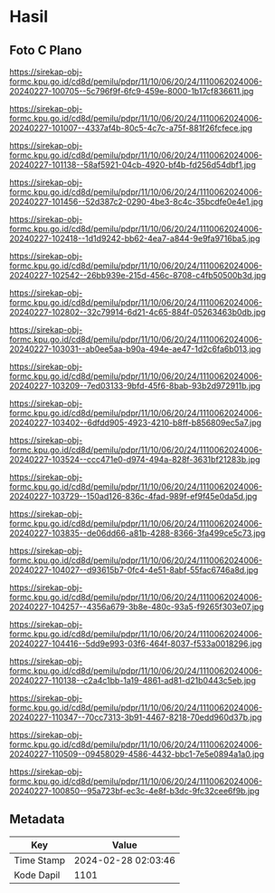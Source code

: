 # Hasil

## Foto C Plano

https://sirekap-obj-formc.kpu.go.id/cd8d/pemilu/pdpr/11/10/06/20/24/1110062024006-20240227-100705--5c796f9f-6fc9-459e-8000-1b17cf836611.jpg

https://sirekap-obj-formc.kpu.go.id/cd8d/pemilu/pdpr/11/10/06/20/24/1110062024006-20240227-101007--4337af4b-80c5-4c7c-a75f-881f26fcfece.jpg

https://sirekap-obj-formc.kpu.go.id/cd8d/pemilu/pdpr/11/10/06/20/24/1110062024006-20240227-101138--58af5921-04cb-4920-bf4b-fd256d54dbf1.jpg

https://sirekap-obj-formc.kpu.go.id/cd8d/pemilu/pdpr/11/10/06/20/24/1110062024006-20240227-101456--52d387c2-0290-4be3-8c4c-35bcdfe0e4e1.jpg

https://sirekap-obj-formc.kpu.go.id/cd8d/pemilu/pdpr/11/10/06/20/24/1110062024006-20240227-102418--1d1d9242-bb62-4ea7-a844-9e9fa9716ba5.jpg

https://sirekap-obj-formc.kpu.go.id/cd8d/pemilu/pdpr/11/10/06/20/24/1110062024006-20240227-102542--26bb939e-215d-456c-8708-c4fb50500b3d.jpg

https://sirekap-obj-formc.kpu.go.id/cd8d/pemilu/pdpr/11/10/06/20/24/1110062024006-20240227-102802--32c79914-6d21-4c65-884f-05263463b0db.jpg

https://sirekap-obj-formc.kpu.go.id/cd8d/pemilu/pdpr/11/10/06/20/24/1110062024006-20240227-103031--ab0ee5aa-b90a-494e-ae47-1d2c6fa6b013.jpg

https://sirekap-obj-formc.kpu.go.id/cd8d/pemilu/pdpr/11/10/06/20/24/1110062024006-20240227-103209--7ed03133-9bfd-45f6-8bab-93b2d972911b.jpg

https://sirekap-obj-formc.kpu.go.id/cd8d/pemilu/pdpr/11/10/06/20/24/1110062024006-20240227-103402--6dfdd905-4923-4210-b8ff-b856809ec5a7.jpg

https://sirekap-obj-formc.kpu.go.id/cd8d/pemilu/pdpr/11/10/06/20/24/1110062024006-20240227-103524--ccc471e0-d974-494a-828f-3631bf21283b.jpg

https://sirekap-obj-formc.kpu.go.id/cd8d/pemilu/pdpr/11/10/06/20/24/1110062024006-20240227-103729--150ad126-836c-4fad-989f-ef9f45e0da5d.jpg

https://sirekap-obj-formc.kpu.go.id/cd8d/pemilu/pdpr/11/10/06/20/24/1110062024006-20240227-103835--de06dd66-a81b-4288-8366-3fa499ce5c73.jpg

https://sirekap-obj-formc.kpu.go.id/cd8d/pemilu/pdpr/11/10/06/20/24/1110062024006-20240227-104027--d93615b7-0fc4-4e51-8abf-55fac6746a8d.jpg

https://sirekap-obj-formc.kpu.go.id/cd8d/pemilu/pdpr/11/10/06/20/24/1110062024006-20240227-104257--4356a679-3b8e-480c-93a5-f9265f303e07.jpg

https://sirekap-obj-formc.kpu.go.id/cd8d/pemilu/pdpr/11/10/06/20/24/1110062024006-20240227-104416--5dd9e993-03f6-464f-8037-f533a0018296.jpg

https://sirekap-obj-formc.kpu.go.id/cd8d/pemilu/pdpr/11/10/06/20/24/1110062024006-20240227-110138--c2a4c1bb-1a19-4861-ad81-d21b0443c5eb.jpg

https://sirekap-obj-formc.kpu.go.id/cd8d/pemilu/pdpr/11/10/06/20/24/1110062024006-20240227-110347--70cc7313-3b91-4467-8218-70edd960d37b.jpg

https://sirekap-obj-formc.kpu.go.id/cd8d/pemilu/pdpr/11/10/06/20/24/1110062024006-20240227-110509--09458029-4586-4432-bbc1-7e5e0894a1a0.jpg

https://sirekap-obj-formc.kpu.go.id/cd8d/pemilu/pdpr/11/10/06/20/24/1110062024006-20240227-100850--95a723bf-ec3c-4e8f-b3dc-9fc32cee6f9b.jpg


## Metadata

| Key        | Value               |
| ---------- | ------------------- |
| Time Stamp | 2024-02-28 02:03:46 |
| Kode Dapil | 1101                |



